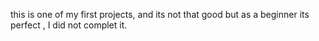 this is one of my first projects, and its not that good but as a beginner its perfect , I did not complet it. 
